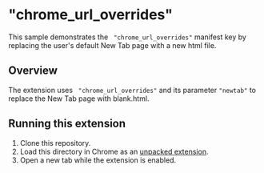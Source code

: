 # "chrome_url_overrides"

This sample demonstrates the ` "chrome_url_overrides"` manifest key by replacing the user's default New Tab page with a new html file.

## Overview

The extension uses ` "chrome_url_overrides"` and its parameter `"newtab"` to replace the New Tab page with blank.html.

## Running this extension

1. Clone this repository.
2. Load this directory in Chrome as an [unpacked extension](https://developer.chrome.com/docs/extensions/mv3/getstarted/development-basics/#load-unpacked).
3. Open a new tab while the extension is enabled.
